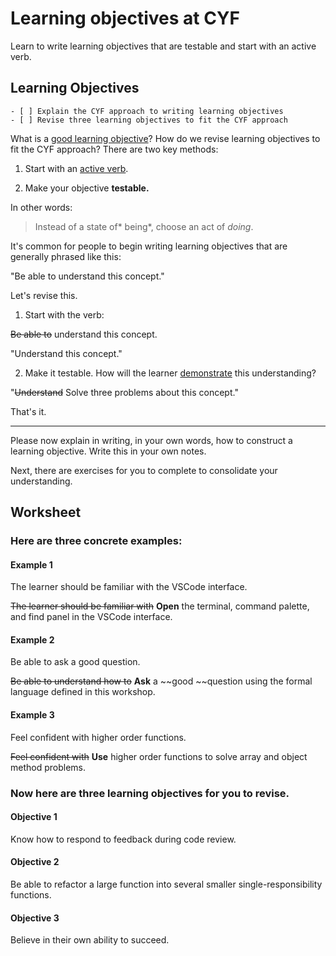 # Learning objectives at CYF

Learn to write learning objectives that are testable and start with an active verb.

## Learning Objectives

```objectives
- [ ] Explain the CYF approach to writing learning objectives
- [ ] Revise three learning objectives to fit the CYF approach
```

What is a [good learning objective](https://teachtogether.tech/en/#s:process-objectives)? How do we revise learning objectives to fit the CYF approach? There are two key methods:

1. Start with an [active verb](https://bloomstaxonomy.net/).

2. Make your objective **testable.**

In other words:

> Instead of a state of* being*, choose an act of _doing_.

It's common for people to begin writing learning objectives that are generally phrased like this:

"Be able to understand this concept."

Let's revise this.

1. Start with the verb:

~~Be able to~~ understand this concept.

"Understand this concept."

2. Make it testable. How will the learner <span style="text-decoration:underline;">demonstrate</span> this understanding?

"~~Understand~~ Solve three problems about this concept."

That's it.

---

Please now explain in writing, in your own words, how to construct a learning objective. Write this in your own notes.

Next, there are exercises for you to complete to consolidate your understanding.

## Worksheet

### Here are three concrete examples:

#### Example 1

The learner should be familiar with the VSCode interface.

~~The learner should be familiar with~~ **Open** the terminal, command palette, and find panel in the VSCode interface.

#### Example 2

Be able to ask a good question.

~~Be able to understand how to~~ **Ask** a ~~good ~~question using the formal language defined in this workshop.

#### Example 3

Feel confident with higher order functions.

~~Feel confident with~~ **Use** higher order functions to solve array and object method problems.

### Now here are three learning objectives for you to revise.

#### Objective 1

Know how to respond to feedback during code review.

#### Objective 2

Be able to refactor a large function into several smaller single-responsibility functions.

#### Objective 3

Believe in their own ability to succeed.
